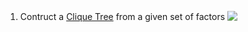 1. Contruct a [Clique Tree](/structures/clique.py) from a given set of factors <!-- $\phi$ --> <img style="transform: translateY(0.1em); background: white;" src="https://render.githubusercontent.com/render/math?math=\color{white}{%5Cphi}">